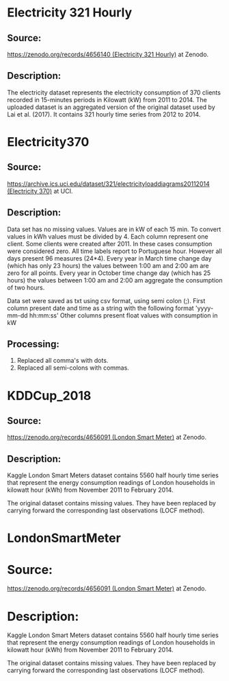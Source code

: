 # Electricity 321 Hourly
## Source:
[https://zenodo.org/records/4656140 (Electricity 321 Hourly)](https://zenodo.org/records/4656140) at Zenodo.
## Description: 
The electricity dataset represents the electricity consumption of 370 clients recorded in 15-minutes periods in Kilowatt (kW) from 2011 to 2014.
The uploaded dataset is an aggregated version of the original dataset used by Lai et al. (2017). It contains 321 hourly time series from 2012 to 2014.

# Electricity370
## Source:
[https://archive.ics.uci.edu/dataset/321/electricityloaddiagrams20112014 (Electricity 370)](https://archive.ics.uci.edu/dataset/321/electricityloaddiagrams20112014) at UCI.

## Description:
Data set has no missing values.
Values are in kW of each 15 min. To convert values in kWh values must be divided by 4.
Each column represent one client. Some clients were created after 2011. In these cases consumption were considered zero.
All time labels report to Portuguese hour. However all days present 96 measures (24*4). Every year in March time change day (which has only 23 hours) the values between 1:00 am and 2:00 am are zero for all points. Every year in October time change day (which has 25 hours) the values between 1:00 am and 2:00 am aggregate the consumption of two hours.

Data set were saved as txt using csv format, using semi colon (;).
First column present date and time as a string with the following format 'yyyy-mm-dd hh:mm:ss'
Other columns present float values with consumption in kW

## Processing:
1. Replaced all comma's with dots.
2. Replaced all semi-colons with commas.

# KDDCup_2018
## Source:
[https://zenodo.org/records/4656091 (London Smart Meter)](https://zenodo.org/records/4656091) at Zenodo.

## Description:
Kaggle London Smart Meters dataset contains 5560 half hourly time series that represent the energy consumption readings of London households in kilowatt hour (kWh) from November 2011 to February 2014.

The original dataset contains missing values. They have been replaced by carrying forward the corresponding last observations (LOCF method).


# LondonSmartMeter

# Source:
[https://zenodo.org/records/4656091 (London Smart Meter)](https://zenodo.org/records/4656091) at Zenodo.

# Description:
Kaggle London Smart Meters dataset contains 5560 half hourly time series that represent the energy consumption readings of London households in kilowatt hour (kWh) from November 2011 to February 2014.

The original dataset contains missing values. They have been replaced by carrying forward the corresponding last observations (LOCF method).